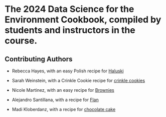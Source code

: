 # The 2024 Data Science for the Environment Cookbook, compiled by students and instructors in the course.  

## Contributing Authors

- Rebecca Hayes, with an easy Polish recipe for [Haluski](haluski.txt) 
- Sarah Weinstein, with a Crinkle Cookie recipe for [crinkle cookies](recipe.txt)

- Nicole Martinez, with an easy recipe for [Brownies](brownies.txt) 


- Alejandro Santillana, with a recipe for [Flan](flan.txt)
- Madi Kloberdanz, with a recipe for [chocolate cake](Death_by_chocolate_cake.txt)